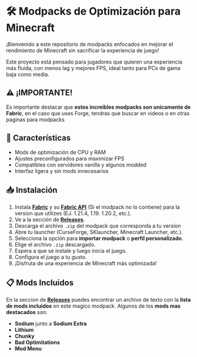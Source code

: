 # 🛠️ Modpacks de Optimización para Minecraft

¡Bienvenido a este repositorio de modpacks enfocados en mejorar el rendimiento de Minecraft sin sacrificar la experiencia de juego!

Este proyecto está pensado para jugadores que quieren una experiencia más fluida, con menos lag y mejores FPS, ideal tanto para PCs de gama baja como media.

## ⚠️ ¡IMPORTANTE!
Es importante destacar que **estos increibles modpacks son unicamente de Fabric**, en el caso que uses Forge, tendras que buscar en videos o en otras paginas para modpacks

## 🚀 Características

- Mods de optimización de CPU y RAM
- Ajustes preconfigurados para maximizar FPS
- Compatibles con servidores vanilla y algunos modded
- Interfaz ligera y sin mods innecesarios

## 📥 Instalación

1. Instala [**Fabric**](https://fabricmc.net/use/installer/) y su [**Fabric API**](https://modrinth.com/mod/fabric-api) (Si el modpack no lo contiene) para la version que utilizes (EJ. 1.21.4, 1.19. 1.20.2, etc.).
2. Ve a la sección de [**Releases**](https://github.com/BKT9GD/Java-modpack-optimize/releases).
3. Descarga el archivo `.zip` del modpack que corresponda a tu version
4. Abre tu launcher (CurseForge, SKlauncher, Minecraft Launcher, etc.).
5. Selecciona la opción para **importar modpack** o **perfil personalizado**.
6. Elige el archivo `.zip` descargado.
7. Espera a que se instale y luego inicia el juego.
8. Configura el juego a tu gusto.
9. ¡Disfruta de una experiencia de Minecraft más optimizada!

## 📋 Mods Incluidos
En la seccion de [**Releases**](https://github.com/BKT9GD/Java-modpack-optimize/releases) puedes encontrar un archivo de texto con la **lista de mods incluidos** en este magico modpack. Algunos de los **mods mas destacados** son:

- **Sodium** junto a **Sodium Extra**
- **Lithium**
- **Chunky**
- **Bad Optimitations**
- **Mod Menu**
